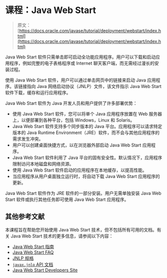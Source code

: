 # 课程：Java Web Start

> 原文： [https://docs.oracle.com/javase/tutorial/deployment/webstart/index.html](https://docs.oracle.com/javase/tutorial/deployment/webstart/index.html)

Java Web Start 软件只需单击即可启动全功能应用程序。用户可以下载和启动应用程序，例如完整的电子表格程序或 Internet 聊天客户端，而无需经过漫长的安装过程。

使用 Java Web Start 软件，用户可以通过单击网页中的链接来启动 Java 应用程序。该链接指向 Java 网络启动协议（JNLP）文件，该文件指示 Java Web Start 软件下载，缓存和运行应用程序。

Java Web Start 软件为 Java 开发人员和用户提供了许多部署优势：

*   使用 Java Web Start 软件，您可以将单个 Java 应用程序放置在 Web 服务器上，以便部署到各种平台，包括 Windows，Linux 和 Solaris。
*   Java Web Start 软件支持多个同步版本的 Java 平台。应用程序可以请求特定版本的 Java Runtime Environment（JRE）软件，而不会与其他应用程序的需求发生冲突。
*   用户可以创建桌面快捷方式，以在浏览器外部启动 Java Web Start 应用程序。
*   Java Web Start 软件利用了 Java 平台的固有安全性。默认情况下，应用程序限制访问本地磁盘和网络资源。
*   使用 Java Web Start 软件启动的应用程序在本地缓存，以提高性能。
*   当应用程序从用户桌面独立运行时，将自动下载 Java Web Start 应用程序的更新。

Java Web Start 软件作为 JRE 软件的一部分安装。用户无需单独安装 Java Web Start 软件或执行其他任务即可使用 Java Web Start 应用程序。

## 其他参考文献

本课程旨在帮助您开始使用 Java Web Start 技术，但不包括所有可用的文档。有关 Java Web Start 技术的更多信息，请参阅以下内容：

*   [Java Web Start 指南](https://docs.oracle.com/javase/8/docs/technotes/guides/javaws/developersguide/contents.html)
*   [Java Web Start FAQ](https://docs.oracle.com/javase/8/docs/technotes/guides/javaws/developersguide/faq.html)
*   [JNLP 规格](http://jcp.org/en/jsr/detail?id=56)
*   [`javax.jnlp` API 文档](https://docs.oracle.com/javase/8/docs/jre/api/javaws/jnlp/index.html)
*   [Java Web Start Developers Site](http://www.oracle.com/technetwork/java/javase/javawebstart/index.html)